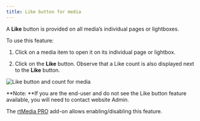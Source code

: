 ```yaml
---
title: Like button for media
---
```


A **Like** button is provided on all media’s individual pages or lightboxes.

To use this feature:



	
  1. Click on a media item to open it on its individual page or lightbox.

	
  2. Click on the **Like** button. Observe that a Like count is also displayed next to the **Like** button.


![Like button and count for media ](https://rtcamp.com/wp-content/uploads/2013/11/like.png)

**Note: **If you are the end-user and do not see the Like button feature available, you will need to contact website Admin.

The [rtMedia PRO](https://rtcamp.com/store/rtmedia-pro/) add-on allows enabling/disabling this feature.
